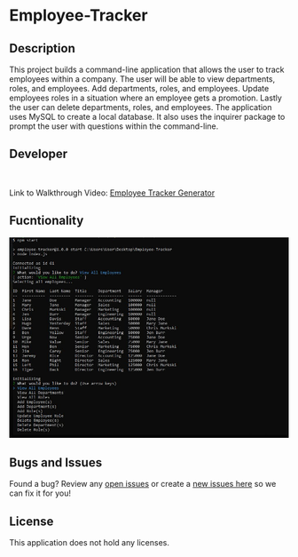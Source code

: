 # Employee-Tracker

## Description

This project builds a command-line application that allows the user to track employees within a company.  The user will be able to view departments, roles, and employees.  Add departments, roles, and employees.  Update employees roles in a situation where an employee gets a promotion.  Lastly the user can delete departments, roles, and employees.  The application uses MySQL to create a local database.  It also uses the inquirer package to prompt the user with questions within the command-line.

## Developer 
 
<br>

Link to Walkthrough Video: [Employee Tracker Generator](https://drive.google.com/drive/folders/17nDCfFI4kBFiwPOxToqxRuMrSzG6QH_J)

## Fucntionality

![Screenshot](Assets/ViewAllEmployees.JPG)

## Bugs and Issues
Found a bug? Review any [open issues][open-issues] or create a [new issues here][new-issue] so we can fix it for you!

## License
This application does not hold any licenses.

[open-issues]: https://github.com/dbridgman1/Employee-Tracker/issues
[new-issue]: https://github.com/dbridgman1/Employee-Tracker/issues/new